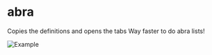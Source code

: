 # abra

Copies the definitions and opens the tabs
Way faster to do abra lists!

![Example](https://imgur.com/a/57Esxj4)
